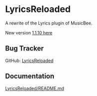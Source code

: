 LyricsReloaded
==============

A rewrite of the Lyrics plugin of MusicBee.

New version [1.1.10 here](https://github.com/mbfrankz/LyricsReloaded/releases/tag/1.1.10/mb_LyricsReloaded.zip)

Bug Tracker
-----------
GitHub: [LyricsReloaded](https://github.com/mbfrankz/LyricsReloaded/issues)

Documentation
-------------
[LyricsReloaded/README.md](LyricsReloaded/README.md)

